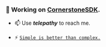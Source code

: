 ### 🔧 Working on [CornerstoneSDK](https://github.com/Sc-Softs/CornerstoneSDK).

- 📫 Use ***telepathy*** to reach me.

- ⚡ [`Simple is better than complex.`](https://www.python.org/dev/peps/pep-0020/)

<!--
**NKID00/NKID00** is a ✨ _special_ ✨ repository because its `README.md` (this file) appears on your GitHub profile.

Here are some ideas to get you started:

- 🔭 I’m currently working on ...
- 🌱 I’m currently learning ...
- 👯 I’m looking to collaborate on ...
- 🤔 I’m looking for help with ...
- 💬 Ask me about ...
- 📫 How to reach me: ...
- 😄 Pronouns: ...
- ⚡ Fun fact: ...
-->
